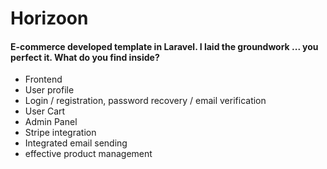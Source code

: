 <!-- ![Alt text](./public/images/horizoon-logo.svg) -->
<!-- <p style="overflow: hidden">
 <img src="./public/images/horizoon-logo.svg" width="150" height="150">
</p> -->

<h1>Horizoon</h1>
<h4>
E-commerce developed template in Laravel. I laid the groundwork ... you perfect it.
What do you find inside?</h4>
<ul>
    <li>
        <a>Frontend</a>
    </li>
    <li>
        <a>User profile</a>
    </li>
     <li>
        <a> Login / registration,
        password recovery / 
        email verification</a>
    </li>
    <li>
        <a>User Cart</a>
    </li>
     <li>
        <a>Admin Panel</a>
    </li>
     <li>
        <a>Stripe integration</a>
    </li>
    <li>
        <a>Integrated email sending</a>
    </li>
    <li>
        <a>effective product management</a>
    </li>
</ul>

